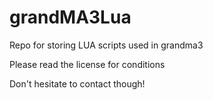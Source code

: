 # grandMA3Lua

Repo for storing LUA scripts used in grandma3

Please read the license for conditions

Don't hesitate to contact though!
